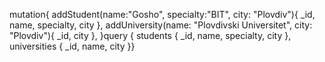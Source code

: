 mutation{    addStudent(name:"Gosho", specialty:"BIT", city: "Plovdiv"){      _id,      name,      specialty,      city    },    addUniversity(name: "Plovdivski Universitet", city: "Plovdiv"){      _id,      city  },    }query {  students {    _id,    name,    specialty,    city  },  universities {    _id,    name,    city  }}
